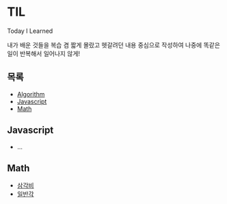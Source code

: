 # TIL
Today I Learned

내가 배운 것들을 복습 겸 짧게 몰랐고 헷갈려던 내용 중심으로 작성하여 나중에 똑같은 일이 반복해서 일어나지 않게!

## 목록
- [Algorithm](https://github.com/RokwonK/Algorithm-research)
- [Javascript](#Javascript)
- [Math](#Math)


## Javascript
- ...


## Math
- [삼각비](https://github.com/RokwonK/til/blob/master/Math/삼각비.md)
- [일반각](https://github.com/RokwonK/til/Math/https://github.com/RokwonK/til/blob/master/Math/일반각.md)
